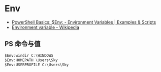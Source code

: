 # Env

- [PowerShell Basics: \$Env: - Environment Variables | Examples &amp; Scripts](https://www.computerperformance.co.uk/powershell/environmental-variables/)
- [Environment variable - Wikipedia](https://en.wikipedia.org/wiki/Environment_variable#Default_values)

## PS 命令与值

```c#
$Env:windir C:\WINDOWS
$Env:HOMEPATH \Users\Sky
$Env:USERPROFILE C:\Users\Sky
```
